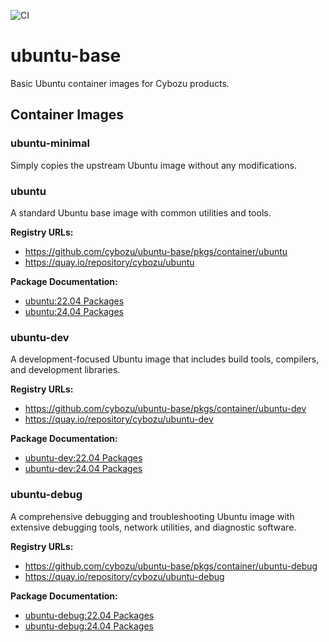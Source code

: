 ![CI](https://github.com/cybozu/ubuntu-base/workflows/main/badge.svg)

# ubuntu-base

Basic Ubuntu container images for Cybozu products.

## Container Images

### ubuntu-minimal

Simply copies the upstream Ubuntu image without any modifications.

### ubuntu

A standard Ubuntu base image with common utilities and tools.

**Registry URLs:**
- <https://github.com/cybozu/ubuntu-base/pkgs/container/ubuntu>
- <https://quay.io/repository/cybozu/ubuntu>

**Package Documentation:**
- [ubuntu:22.04 Packages](docs/ubuntu-22.04.md)
- [ubuntu:24.04 Packages](docs/ubuntu-24.04.md)

### ubuntu-dev

A development-focused Ubuntu image that includes build tools, compilers, and development libraries.

**Registry URLs:**
- <https://github.com/cybozu/ubuntu-base/pkgs/container/ubuntu-dev>
- <https://quay.io/repository/cybozu/ubuntu-dev>

**Package Documentation:**
- [ubuntu-dev:22.04 Packages](docs/ubuntu-dev-22.04.md)
- [ubuntu-dev:24.04 Packages](docs/ubuntu-dev-24.04.md)

### ubuntu-debug

A comprehensive debugging and troubleshooting Ubuntu image with extensive debugging tools, network utilities, and diagnostic software.

**Registry URLs:**
- <https://github.com/cybozu/ubuntu-base/pkgs/container/ubuntu-debug>
- <https://quay.io/repository/cybozu/ubuntu-debug>

**Package Documentation:**
- [ubuntu-debug:22.04 Packages](docs/ubuntu-debug-22.04.md)
- [ubuntu-debug:24.04 Packages](docs/ubuntu-debug-24.04.md)
